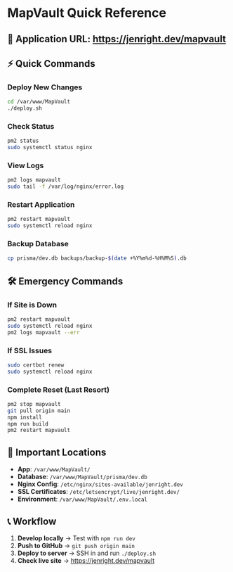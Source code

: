 # MapVault Quick Reference

## 🚀 **Application URL**: https://jenright.dev/mapvault

## ⚡ Quick Commands

### Deploy New Changes
```bash
cd /var/www/MapVault
./deploy.sh
```

### Check Status
```bash
pm2 status
sudo systemctl status nginx
```

### View Logs
```bash
pm2 logs mapvault
sudo tail -f /var/log/nginx/error.log
```

### Restart Application
```bash
pm2 restart mapvault
sudo systemctl reload nginx
```

### Backup Database
```bash
cp prisma/dev.db backups/backup-$(date +%Y%m%d-%H%M%S).db
```

## 🛠️ Emergency Commands

### If Site is Down
```bash
pm2 restart mapvault
sudo systemctl reload nginx
pm2 logs mapvault --err
```

### If SSL Issues
```bash
sudo certbot renew
sudo systemctl reload nginx
```

### Complete Reset (Last Resort)
```bash
pm2 stop mapvault
git pull origin main
npm install
npm run build
pm2 restart mapvault
```

## 📁 Important Locations
- **App**: `/var/www/MapVault/`
- **Database**: `/var/www/MapVault/prisma/dev.db`
- **Nginx Config**: `/etc/nginx/sites-available/jenright.dev`
- **SSL Certificates**: `/etc/letsencrypt/live/jenright.dev/`
- **Environment**: `/var/www/MapVault/.env.local`

## 📞 Workflow
1. **Develop locally** → Test with `npm run dev`
2. **Push to GitHub** → `git push origin main`
3. **Deploy to server** → SSH in and run `./deploy.sh`
4. **Check live site** → https://jenright.dev/mapvault